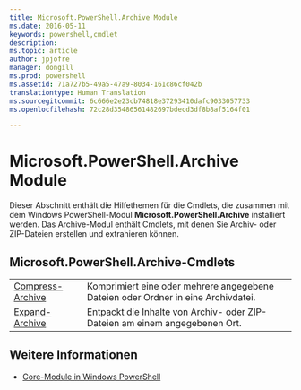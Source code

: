 ```yaml
---
title: Microsoft.PowerShell.Archive Module
ms.date: 2016-05-11
keywords: powershell,cmdlet
description: 
ms.topic: article
author: jpjofre
manager: dongill
ms.prod: powershell
ms.assetid: 71a727b5-49a5-47a9-8034-161c86cf042b
translationtype: Human Translation
ms.sourcegitcommit: 6c666e2e23cb74818e37293410dafc9033057733
ms.openlocfilehash: 72c28d35486561482697bdecd3df8b8af5164f01

---
```


# Microsoft.PowerShell.Archive Module
Dieser Abschnitt enthält die Hilfethemen für die Cmdlets, die zusammen mit dem Windows PowerShell-Modul **Microsoft.PowerShell.Archive** installiert werden. Das Archive-Modul enthält Cmdlets, mit denen Sie Archiv- oder ZIP-Dateien erstellen und extrahieren können.

## Microsoft.PowerShell.Archive-Cmdlets

|||
|-|-|
|[Compress-Archive](http://technet.microsoft.com/library/dn841358.aspx)|Komprimiert eine oder mehrere angegebene Dateien oder Ordner in eine Archivdatei.|
|[Expand-Archive](http://technet.microsoft.com/library/dn841359.aspx)|Entpackt die Inhalte von Archiv- oder ZIP-Dateien am einem angegebenen Ort.|

## Weitere Informationen
- [Core-Module in Windows PowerShell](http://technet.microsoft.com/library/hh847741.aspx)




<!--HONumber=Oct16_HO3-->


